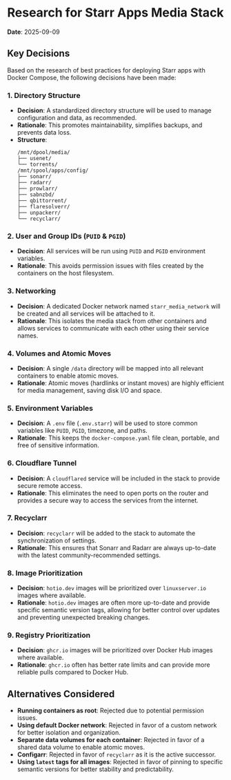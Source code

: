 # Research for Starr Apps Media Stack

**Date**: 2025-09-09

## Key Decisions

Based on the research of best practices for deploying Starr apps with Docker Compose, the following decisions have been made:

### 1. Directory Structure
- **Decision**: A standardized directory structure will be used to manage configuration and data, as recommended.
- **Rationale**: This promotes maintainability, simplifies backups, and prevents data loss.
- **Structure**:
  ```
  /mnt/dpool/media/
  ├── usenet/
  └── torrents/
  /mnt/spool/apps/config/
  ├── sonarr/
  ├── radarr/
  ├── prowlarr/
  ├── sabnzbd/
  ├── qbittorrent/
  ├── flaresolverr/
  ├── unpackerr/
  └── recyclarr/
  ```

### 2. User and Group IDs (`PUID` & `PGID`)
- **Decision**: All services will be run using `PUID` and `PGID` environment variables.
- **Rationale**: This avoids permission issues with files created by the containers on the host filesystem.

### 3. Networking
- **Decision**: A dedicated Docker network named `starr_media_network` will be created and all services will be attached to it.
- **Rationale**: This isolates the media stack from other containers and allows services to communicate with each other using their service names.

### 4. Volumes and Atomic Moves
- **Decision**: A single `/data` directory will be mapped into all relevant containers to enable atomic moves.
- **Rationale**: Atomic moves (hardlinks or instant moves) are highly efficient for media management, saving disk I/O and space.

### 5. Environment Variables
- **Decision**: A `.env` file (`.env.starr`) will be used to store common variables like `PUID`, `PGID`, timezone, and paths.
- **Rationale**: This keeps the `docker-compose.yaml` file clean, portable, and free of sensitive information.

### 6. Cloudflare Tunnel
- **Decision**: A `cloudflared` service will be included in the stack to provide secure remote access.
- **Rationale**: This eliminates the need to open ports on the router and provides a secure way to access the services from the internet.

### 7. Recyclarr
- **Decision**: `recyclarr` will be added to the stack to automate the synchronization of settings.
- **Rationale**: This ensures that Sonarr and Radarr are always up-to-date with the latest community-recommended settings.

### 8. Image Prioritization
- **Decision**: `hotio.dev` images will be prioritized over `linuxserver.io` images where available.
- **Rationale**: `hotio.dev` images are often more up-to-date and provide specific semantic version tags, allowing for better control over updates and preventing unexpected breaking changes.

### 9. Registry Prioritization
- **Decision**: `ghcr.io` images will be prioritized over Docker Hub images where available.
- **Rationale**: `ghcr.io` often has better rate limits and can provide more reliable pulls compared to Docker Hub.

## Alternatives Considered
- **Running containers as root**: Rejected due to potential permission issues.
- **Using default Docker network**: Rejected in favor of a custom network for better isolation and organization.
- **Separate data volumes for each container**: Rejected in favor of a shared data volume to enable atomic moves.
- **Configarr**: Rejected in favor of `recyclarr` as it is the active successor.
- **Using `latest` tags for all images**: Rejected in favor of pinning to specific semantic versions for better stability and predictability.